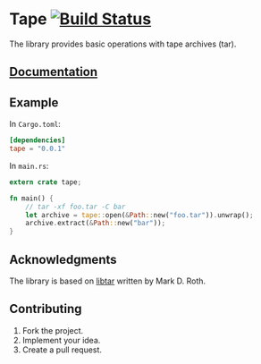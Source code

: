 # Tape [![Build Status][travis-svg]][travis-url]

The library provides basic operations with tape archives (tar).

## [Documentation][docs]

## Example

In `Cargo.toml`:

```toml
[dependencies]
tape = "0.0.1"
```

In `main.rs`:

```rust
extern crate tape;

fn main() {
    // tar -xf foo.tar -C bar
    let archive = tape::open(&Path::new("foo.tar")).unwrap();
    archive.extract(&Path::new("bar"));
}
```

## Acknowledgments

The library is based on [libtar][1] written by Mark D. Roth.

## Contributing

1. Fork the project.
2. Implement your idea.
3. Create a pull request.

[1]: http://www.feep.net/libtar/

[travis-svg]: https://travis-ci.org/stainless-steel/tar.svg?branch=master
[travis-url]: https://travis-ci.org/stainless-steel/tar
[docs]: https://stainless-steel.github.io/tar
